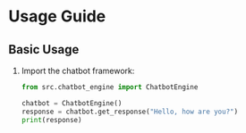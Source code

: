 # Usage Guide

## Basic Usage

1. Import the chatbot framework:
   ```python
   from src.chatbot_engine import ChatbotEngine

   chatbot = ChatbotEngine()
   response = chatbot.get_response("Hello, how are you?")
   print(response)
